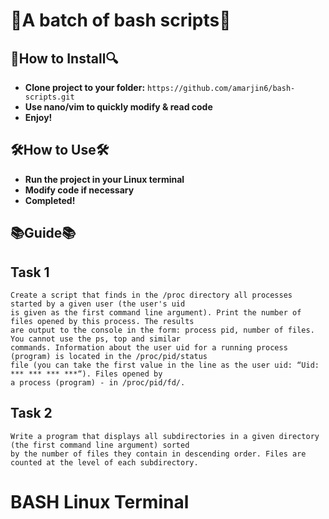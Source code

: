 # 💼**A batch of bash scripts**💼

## 🔎**How to Install**🔍
* **Clone project to your folder:** `https://github.com/amarjin6/bash-scripts.git`
* **Use nano/vim to quickly modify & read code**
* **Enjoy!**

## 🛠**How to Use**🛠
* **Run the project in your Linux terminal**
* **Modify code if necessary**
* **Completed!**

## 📚**Guide**📚

## **Task 1**

```
Create a script that finds in the /proc directory all processes started by a given user (the user's uid
is given as the first command line argument). Print the number of files opened by this process. The results
are output to the console in the form: process pid, number of files. You cannot use the ps, top and similar
commands. Information about the user uid for a running process (program) is located in the /proc/pid/status
file (you can take the first value in the line as the user uid: “Uid: *** *** *** ***“). Files opened by
a process (program) - in /proc/pid/fd/.
```

## **Task 2**

```
Write a program that displays all subdirectories in a given directory (the first command line argument) sorted
by the number of files they contain in descending order. Files are counted at the level of each subdirectory.
```   

# BASH Linux Terminal
